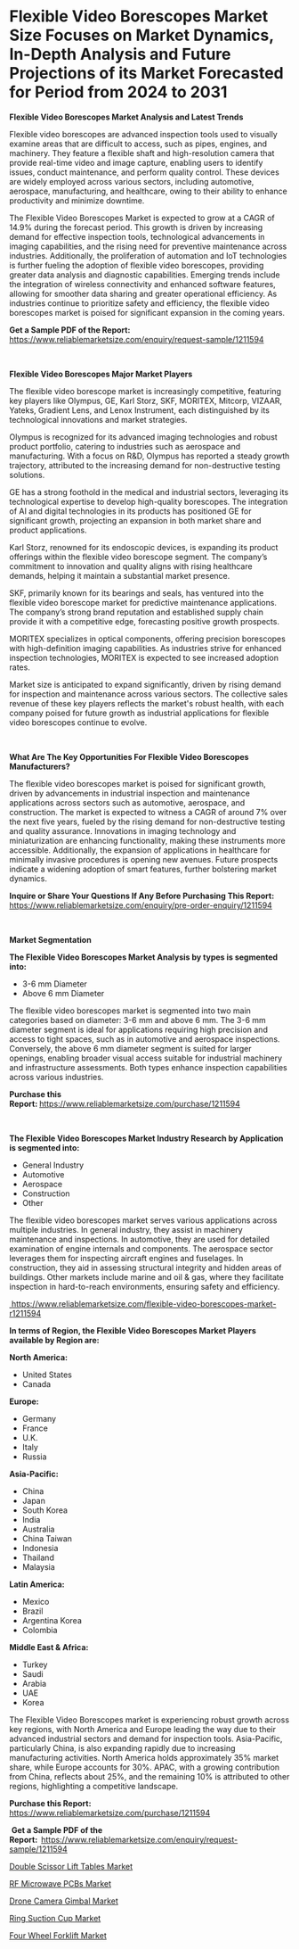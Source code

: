 <p><h1>Flexible Video Borescopes Market Size Focuses on Market Dynamics, In-Depth Analysis and Future Projections of its Market Forecasted for Period from 2024 to 2031</h1></p><p><strong>Flexible Video Borescopes Market Analysis and Latest Trends</strong></p>
<p><p>Flexible video borescopes are advanced inspection tools used to visually examine areas that are difficult to access, such as pipes, engines, and machinery. They feature a flexible shaft and high-resolution camera that provide real-time video and image capture, enabling users to identify issues, conduct maintenance, and perform quality control. These devices are widely employed across various sectors, including automotive, aerospace, manufacturing, and healthcare, owing to their ability to enhance productivity and minimize downtime.</p><p>The Flexible Video Borescopes Market is expected to grow at a CAGR of 14.9% during the forecast period. This growth is driven by increasing demand for effective inspection tools, technological advancements in imaging capabilities, and the rising need for preventive maintenance across industries. Additionally, the proliferation of automation and IoT technologies is further fueling the adoption of flexible video borescopes, providing greater data analysis and diagnostic capabilities. Emerging trends include the integration of wireless connectivity and enhanced software features, allowing for smoother data sharing and greater operational efficiency. As industries continue to prioritize safety and efficiency, the flexible video borescopes market is poised for significant expansion in the coming years.</p></p>
<p><strong>Get a Sample PDF of the Report:&nbsp;</strong> <a href="https://www.reliablemarketsize.com/enquiry/request-sample/1211594?utm_campaign=1167&utm_medium=2&utm_source=Github&utm_content=ia&utm_term=05102024&utm_id=flexible-video-borescopes">https://www.reliablemarketsize.com/enquiry/request-sample/1211594</a></p>
<p>&nbsp;</p>
<p><strong>Flexible Video Borescopes Major Market Players</strong></p>
<p><p>The flexible video borescope market is increasingly competitive, featuring key players like Olympus, GE, Karl Storz, SKF, MORITEX, Mitcorp, VIZAAR, Yateks, Gradient Lens, and Lenox Instrument, each distinguished by its technological innovations and market strategies.</p><p>Olympus is recognized for its advanced imaging technologies and robust product portfolio, catering to industries such as aerospace and manufacturing. With a focus on R&D, Olympus has reported a steady growth trajectory, attributed to the increasing demand for non-destructive testing solutions.</p><p>GE has a strong foothold in the medical and industrial sectors, leveraging its technological expertise to develop high-quality borescopes. The integration of AI and digital technologies in its products has positioned GE for significant growth, projecting an expansion in both market share and product applications.</p><p>Karl Storz, renowned for its endoscopic devices, is expanding its product offerings within the flexible video borescope segment. The company’s commitment to innovation and quality aligns with rising healthcare demands, helping it maintain a substantial market presence.</p><p>SKF, primarily known for its bearings and seals, has ventured into the flexible video borescope market for predictive maintenance applications. The company’s strong brand reputation and established supply chain provide it with a competitive edge, forecasting positive growth prospects.</p><p>MORITEX specializes in optical components, offering precision borescopes with high-definition imaging capabilities. As industries strive for enhanced inspection technologies, MORITEX is expected to see increased adoption rates.</p><p>Market size is anticipated to expand significantly, driven by rising demand for inspection and maintenance across various sectors. The collective sales revenue of these key players reflects the market's robust health, with each company poised for future growth as industrial applications for flexible video borescopes continue to evolve.</p></p>
<p>&nbsp;</p>
<p><strong>What Are The Key Opportunities For Flexible Video Borescopes Manufacturers?</strong></p>
<p><p>The flexible video borescopes market is poised for significant growth, driven by advancements in industrial inspection and maintenance applications across sectors such as automotive, aerospace, and construction. The market is expected to witness a CAGR of around 7% over the next five years, fueled by the rising demand for non-destructive testing and quality assurance. Innovations in imaging technology and miniaturization are enhancing functionality, making these instruments more accessible. Additionally, the expansion of applications in healthcare for minimally invasive procedures is opening new avenues. Future prospects indicate a widening adoption of smart features, further bolstering market dynamics.</p></p>
<p><strong>Inquire or Share Your Questions If Any Before Purchasing This Report:</strong> <a href="https://www.reliablemarketsize.com/enquiry/pre-order-enquiry/1211594?utm_campaign=1167&utm_medium=2&utm_source=Github&utm_content=ia&utm_term=05102024&utm_id=flexible-video-borescopes">https://www.reliablemarketsize.com/enquiry/pre-order-enquiry/1211594</a></p>
<p>&nbsp;</p>
<p><strong>Market Segmentation</strong></p>
<p><strong>The Flexible Video Borescopes Market Analysis by types is segmented into:</strong></p>
<p><ul><li>3-6 mm Diameter</li><li>Above 6 mm Diameter</li></ul></p>
<p><p>The flexible video borescopes market is segmented into two main categories based on diameter: 3-6 mm and above 6 mm. The 3-6 mm diameter segment is ideal for applications requiring high precision and access to tight spaces, such as in automotive and aerospace inspections. Conversely, the above 6 mm diameter segment is suited for larger openings, enabling broader visual access suitable for industrial machinery and infrastructure assessments. Both types enhance inspection capabilities across various industries.</p></p>
<p><strong>Purchase this Report:&nbsp;</strong><a href="https://www.reliablemarketsize.com/purchase/1211594?utm_campaign=1167&utm_medium=2&utm_source=Github&utm_content=ia&utm_term=05102024&utm_id=flexible-video-borescopes">https://www.reliablemarketsize.com/purchase/1211594</a></p>
<p>&nbsp;</p>
<p><strong>The Flexible Video Borescopes Market Industry Research by Application is segmented into:</strong></p>
<p><ul><li>General Industry</li><li>Automotive</li><li>Aerospace</li><li>Construction</li><li>Other</li></ul></p>
<p><p>The flexible video borescopes market serves various applications across multiple industries. In general industry, they assist in machinery maintenance and inspections. In automotive, they are used for detailed examination of engine internals and components. The aerospace sector leverages them for inspecting aircraft engines and fuselages. In construction, they aid in assessing structural integrity and hidden areas of buildings. Other markets include marine and oil & gas, where they facilitate inspection in hard-to-reach environments, ensuring safety and efficiency.</p></p>
<p><a href="https://www.reliablemarketsize.com/flexible-video-borescopes-market-r1211594?utm_campaign=1167&utm_medium=2&utm_source=Github&utm_content=ia&utm_term=05102024&utm_id=flexible-video-borescopes">&nbsp;https://www.reliablemarketsize.com/flexible-video-borescopes-market-r1211594</a></p>
<p><strong>In terms of Region, the Flexible Video Borescopes Market Players available by Region are:</strong></p>
<p>
    <p> <strong> North America: </strong>
        <ul>
            <li>United States</li>
            <li>Canada</li>
        </ul>
        </p> 
    <p> <strong> Europe: </strong>
        <ul>
            <li>Germany</li>
            <li>France</li>
            <li>U.K.</li>
            <li>Italy</li>
            <li>Russia</li>
        </ul>
        </p> 
    <p> <strong> Asia-Pacific: </strong>
        <ul>
            <li>China</li>
            <li>Japan</li>
            <li>South Korea</li>
            <li>India</li>
            <li>Australia</li>
            <li>China Taiwan</li>
            <li>Indonesia</li>
            <li>Thailand</li>
            <li>Malaysia</li>
        </ul>
        </p> 
    <p> <strong> Latin America: </strong>
        <ul>
            <li>Mexico</li>
            <li>Brazil</li>
            <li>Argentina Korea</li>
            <li>Colombia</li>
        </ul>
        </p> 
    <p> <strong> Middle East & Africa: </strong>
        <ul>
            <li>Turkey</li>
            <li>Saudi</li>
            <li>Arabia</li>
            <li>UAE</li>
            <li>Korea</li>
        </ul>
    </p>
    </p>
<p><p>The Flexible Video Borescopes market is experiencing robust growth across key regions, with North America and Europe leading the way due to their advanced industrial sectors and demand for inspection tools. Asia-Pacific, particularly China, is also expanding rapidly due to increasing manufacturing activities. North America holds approximately 35% market share, while Europe accounts for 30%. APAC, with a growing contribution from China, reflects about 25%, and the remaining 10% is attributed to other regions, highlighting a competitive landscape.</p></p>
<p><strong>Purchase this Report: </strong><a href="https://www.reliablemarketsize.com/purchase/1211594?utm_campaign=1167&utm_medium=2&utm_source=Github&utm_content=ia&utm_term=05102024&utm_id=flexible-video-borescopes">https://www.reliablemarketsize.com/purchase/1211594</a></p>
<p>&nbsp;<strong>Get a Sample PDF of the Report:&nbsp;&nbsp;</strong><a href="https://www.reliablemarketsize.com/enquiry/request-sample/1211594?utm_campaign=1167&utm_medium=2&utm_source=Github&utm_content=ia&utm_term=05102024&utm_id=flexible-video-borescopes">https://www.reliablemarketsize.com/enquiry/request-sample/1211594</a></p>
<p><strong></strong></p>
<p><p><a href="https://www.linkedin.com/pulse/double-scissor-lift-tables-market-industry-trends-forecast-ikcrc?utm_campaign=1167&utm_medium=2&utm_source=Github&utm_content=ia&utm_term=05102024&utm_id=flexible-video-borescopes">Double Scissor Lift Tables Market</a></p><p><a href="https://issuu.com/reportprime-2/docs/rf-microwave-pcbs-market-size-2030._5836f92e2a49e5?utm_campaign=1167&utm_medium=2&utm_source=Github&utm_content=ia&utm_term=05102024&utm_id=flexible-video-borescopes">RF Microwave PCBs Market</a></p><p><a href="https://issuu.com/reportprime-2/docs/drone-camera-gimbal-market-size-203_1eb0a91cf51ed1?utm_campaign=1167&utm_medium=2&utm_source=Github&utm_content=ia&utm_term=05102024&utm_id=flexible-video-borescopes">Drone Camera Gimbal Market</a></p><p><a href="https://www.linkedin.com/pulse/ring-suction-cup-market-overview-regional-outlook-competitive-v2mgc?utm_campaign=1167&utm_medium=2&utm_source=Github&utm_content=ia&utm_term=05102024&utm_id=flexible-video-borescopes">Ring Suction Cup Market</a></p><p><a href="https://www.linkedin.com/pulse/four-wheel-forklift-market-share-size-trends-industry-analysis-rnj8c?utm_campaign=1167&utm_medium=2&utm_source=Github&utm_content=ia&utm_term=05102024&utm_id=flexible-video-borescopes">Four Wheel Forklift Market</a></p></p>